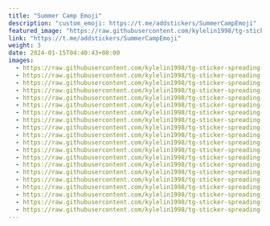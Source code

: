 ```yaml
---
title: "Summer Camp Emoji"
description: "custom_emoji: https://t.me/addstickers/SummerCampEmoji"
featured_image: "https://raw.githubusercontent.com/kylelin1998/tg-sticker-spreading-worldwide-images/main/img/4082d295-5f08-45d7-920e-cb99e36b2464.jpg"
link: "https://t.me/addstickers/SummerCampEmoji"
weight: 3
date: 2024-01-15T04:40:43+08:00
images:
  - https://raw.githubusercontent.com/kylelin1998/tg-sticker-spreading-worldwide-images/main/img/4082d295-5f08-45d7-920e-cb99e36b2464.jpg
  - https://raw.githubusercontent.com/kylelin1998/tg-sticker-spreading-worldwide-images/main/img/ecb5ff2f-011f-472f-8e3c-23985802e008.jpg
  - https://raw.githubusercontent.com/kylelin1998/tg-sticker-spreading-worldwide-images/main/img/003b2559-5b9d-4048-93e9-2977da212e01.jpg
  - https://raw.githubusercontent.com/kylelin1998/tg-sticker-spreading-worldwide-images/main/img/138d79dc-f7f9-45f4-a82f-962d69d1a2d1.jpg
  - https://raw.githubusercontent.com/kylelin1998/tg-sticker-spreading-worldwide-images/main/img/d23e630b-76a9-4c31-a010-a2ba648f4702.jpg
  - https://raw.githubusercontent.com/kylelin1998/tg-sticker-spreading-worldwide-images/main/img/8e58fe2d-22c2-4d38-9aff-3ee8f45dd2fc.jpg
  - https://raw.githubusercontent.com/kylelin1998/tg-sticker-spreading-worldwide-images/main/img/b771b0c8-3ffd-4ec2-a271-e94b87bafcb1.jpg
  - https://raw.githubusercontent.com/kylelin1998/tg-sticker-spreading-worldwide-images/main/img/b8c7c029-fd37-4956-98b2-9e30380e51c8.jpg
  - https://raw.githubusercontent.com/kylelin1998/tg-sticker-spreading-worldwide-images/main/img/40689c00-7ba8-4c13-94c7-5fe61fd770c7.jpg
  - https://raw.githubusercontent.com/kylelin1998/tg-sticker-spreading-worldwide-images/main/img/cf19f479-8af2-40f4-858b-cec275aaf16c.jpg
  - https://raw.githubusercontent.com/kylelin1998/tg-sticker-spreading-worldwide-images/main/img/ed55d651-3864-4155-8b4d-ff766c5426a2.jpg
  - https://raw.githubusercontent.com/kylelin1998/tg-sticker-spreading-worldwide-images/main/img/bebbd83a-3886-45e6-a96b-e3900a9fa074.jpg
  - https://raw.githubusercontent.com/kylelin1998/tg-sticker-spreading-worldwide-images/main/img/82bfbccd-0390-46a5-96d4-d80a8f9562a2.jpg
  - https://raw.githubusercontent.com/kylelin1998/tg-sticker-spreading-worldwide-images/main/img/8df940e7-22da-42db-8516-83b7b0df4041.jpg
  - https://raw.githubusercontent.com/kylelin1998/tg-sticker-spreading-worldwide-images/main/img/d3d9d77c-c4e3-4296-a533-d33bbeaf9d88.jpg
  - https://raw.githubusercontent.com/kylelin1998/tg-sticker-spreading-worldwide-images/main/img/3d877f56-eef2-4695-817f-e8227b9a8efc.jpg
  - https://raw.githubusercontent.com/kylelin1998/tg-sticker-spreading-worldwide-images/main/img/81683728-a1d7-4034-87f7-231e4e1159fb.jpg
  - https://raw.githubusercontent.com/kylelin1998/tg-sticker-spreading-worldwide-images/main/img/d5acff7b-42a2-4e21-91cd-52b98807f36f.jpg
  - https://raw.githubusercontent.com/kylelin1998/tg-sticker-spreading-worldwide-images/main/img/a8fcf78b-1ca5-4855-822d-6c1968aa3ec0.jpg
  - https://raw.githubusercontent.com/kylelin1998/tg-sticker-spreading-worldwide-images/main/img/91573d4f-214a-4556-bddd-06c55548e2ab.jpg
---
```

